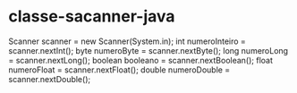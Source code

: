 # classe-sacanner-java



Scanner scanner = new Scanner(System.in);
int numeroInteiro = scanner.nextInt();
byte numeroByte = scanner.nextByte();
long numeroLong = scanner.nextLong();
boolean booleano = scanner.nextBoolean();
float numeroFloat = scanner.nextFloat();
double numeroDouble = scanner.nextDouble();
